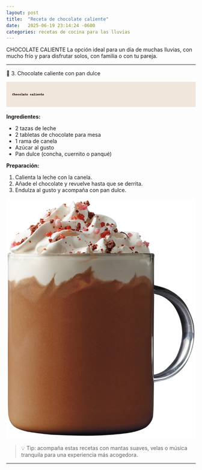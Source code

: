 ```yaml
---
layout: post
title:  "Receta de chocolate caliente"
date:   2025-06-19 23:14:24 -0600
categories: recetas de cocina para las lluvias
---
```


CHOCOLATE CALIENTE
La opción ideal para un día de muchas lluvias, con mucho frío y para disfrutar solos, con familia o con tu pareja.

---

🥖 3. Chocolate caliente con pan dulce

![Chocolate caliente](/assets/images/chocolate.jpg)

**Ingredientes:**
- 2 tazas de leche  
- 2 tabletas de chocolate para mesa  
- 1 rama de canela  
- Azúcar al gusto  
- Pan dulce (concha, cuernito o panqué)  

**Preparación:**
1. Calienta la leche con la canela.  
2. Añade el chocolate y revuelve hasta que se derrita.  
3. Endulza al gusto y acompaña con pan dulce.


![Chocolate caliente](/assets/images/chocolate-caliente.png)

> 💡 Tip: acompaña estas recetas con mantas suaves, velas o música tranquila para una experiencia más acogedora.
---
